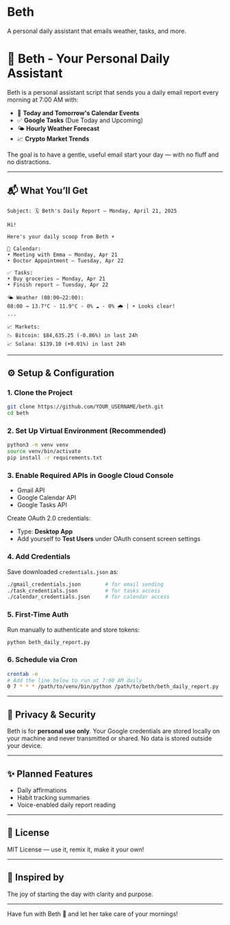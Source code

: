 # Beth
A personal daily assistant that emails weather, tasks, and more.


# 🧠 Beth - Your Personal Daily Assistant

Beth is a personal assistant script that sends you a daily email report every morning at 7:00 AM with:

- 📅 **Today and Tomorrow's Calendar Events**
- ✅ **Google Tasks** (Due Today and Upcoming)
- 🌤️ **Hourly Weather Forecast**
- 📈 **Crypto Market Trends**

The goal is to have a gentle, useful email start your day — with no fluff and no distractions.

---

## 📬 What You’ll Get

```text
Subject: 🗓️ Beth's Daily Report — Monday, April 21, 2025

Hi! 

Here's your daily scoop from Beth ☀️

📅 Calendar:
• Meeting with Emma — Monday, Apr 21
• Doctor Appointment — Tuesday, Apr 22

✅ Tasks:
• Buy groceries — Monday, Apr 21
• Finish report — Tuesday, Apr 22

🌤️ Weather (08:00–22:00):
08:00 → 13.7°C - 11.9°C - 0% ☁️ - 0% 🌧️ | ☀️ Looks clear!
...

📈 Markets:
📉 Bitcoin: $84,635.25 (-0.86%) in last 24h
📈 Solana: $139.10 (+0.01%) in last 24h
```

---

## ⚙️ Setup & Configuration

### 1. Clone the Project
```bash
git clone https://github.com/YOUR_USERNAME/beth.git
cd beth
```

### 2. Set Up Virtual Environment (Recommended)
```bash
python3 -m venv venv
source venv/bin/activate
pip install -r requirements.txt
```

### 3. Enable Required APIs in Google Cloud Console
- Gmail API
- Google Calendar API
- Google Tasks API

Create OAuth 2.0 credentials:
- Type: **Desktop App**
- Add yourself to **Test Users** under OAuth consent screen settings

### 4. Add Credentials
Save downloaded `credentials.json` as:
```bash
./gmail_credentials.json        # for email sending
./task_credentials.json         # for tasks access
./calendar_credentials.json     # for calendar access
```

### 5. First-Time Auth
Run manually to authenticate and store tokens:
```bash
python beth_daily_report.py
```

### 6. Schedule via Cron
```bash
crontab -e
# Add the line below to run at 7:00 AM daily
0 7 * * * /path/to/venv/bin/python /path/to/beth/beth_daily_report.py
```

---

## 🔐 Privacy & Security
Beth is for **personal use only**. Your Google credentials are stored locally on your machine and never transmitted or shared. No data is stored outside your device.

---

## ✨ Planned Features
- Daily affirmations
- Habit tracking summaries
- Voice-enabled daily report reading

---

## 🤝 License
MIT License — use it, remix it, make it your own!

---

## 🧠 Inspired by
The joy of starting the day with clarity and purpose.

---

Have fun with Beth 💌 and let her take care of your mornings!
